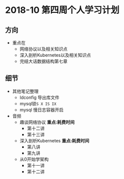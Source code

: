 # 2018-10 第四周个人学习计划

## 方向

* 重点在
	* 网络协议以及相关知识点
	* 深入剖析Kubernetes以及相关知识点
	* 完结大话数据结构第七章

## 细节

* 其他笔记整理
	* ldconfig 导出库文件
	* mysql锁`S X IS IX` 
	* mysql 慢日志容器开启
* 音频
	* 趣谈网络协议 **重点:耗费时间**
		* 第十二讲
		* 第十三讲
	* 深入剖析Kubernetes **重点:耗费时间**
		* 第八讲
		* 第九讲
	* 从0开始学架构
		* 第十一讲
		* 第十二讲 